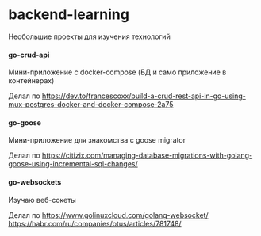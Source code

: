 # backend-learning
Необольшие проекты для изучения технологий

#### go-crud-api
Мини-приложение с docker-compose (БД и само приложение в контейнерах)

Делал по https://dev.to/francescoxx/build-a-crud-rest-api-in-go-using-mux-postgres-docker-and-docker-compose-2a75

#### go-goose
Мини-приложение для знакомства с goose migrator

Делал по https://citizix.com/managing-database-migrations-with-golang-goose-using-incremental-sql-changes/

#### go-websockets
Изучаю веб-сокеты

Делал по https://www.golinuxcloud.com/golang-websocket/
https://habr.com/ru/companies/otus/articles/781748/

